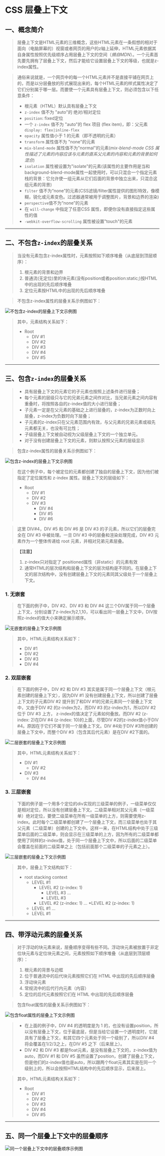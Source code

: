 # CSS 层叠上下文

## 一、概念简介
> 层叠上下文是HTML元素的三维概念，这些HTML元素在一条假想的相对于面向（电脑屏幕的）视窗或者网页的用户的z轴上延伸，HTML元素依据其自身属性按照优先级顺序占用层叠上下文的空间（*摘自MDN*）。一个元素首先要先拥有了层叠上下文，然后才能给它设置层叠上下文的等级，也就是z-index属性。

> 通俗来说就是，一个网页中的每一个HTML元素并不是直接平铺在网页上的，而是以分层叠放的形式展现出来的，每个HTML元素的样式属性决定了它们分别属于哪一层。而要使一个元素具有层叠上下文，则必须包含以下任意条件：
> * 根元素（HTML）默认具有层叠上下文
> * `z-index` 值不为 "auto"的 绝对/相对定位
> * `position`: fixed定位
> * 一个 `z-index` 值不为 "auto"的 flex 项目 (flex item)，即：父元素 `display: flex|inline-flex`
> * `opacity` 属性值小于 1 的元素（即不透明的元素）
> * `transform` 属性值不为 "none"的元素
> * `mix-blend-mode` 属性值不为"normal"的元素(*mix-blend-mode CSS 属性描述了元素的内容应该与元素的直系父元素的内容和元素的背景如何混合*)
> * `isolation` 属性被设置为"isolate"的元素(该属性的主要作用是当和background-blend-mode属性一起使用时，可以只混合一个指定元素栈的背景：它允许使一组元素从它们后面的背景中独立出来，只混合这组元素的背景)
> * `filter` 值不为“none”的元素(CSS滤镜/filter属性提供的图形特效，像模糊，锐化或元素变色。过滤器通常被用于调整图片，背景和边界的渲染)
> * `perspective`值不为“none”的元素
> * 在 `will-change` 中指定了任意CSS 属性，即便你没有直接指定这些属性的值
> * `-webkit-overflow-scrolling` 属性被设置"touch"的元素

-----

## 二、不包含`z-index`的层叠关系
> 当没有元素包含z-index属性时，元素按照如下顺序堆叠（从底层到顶层顺序）：
> 1. 根元素的背景和边界
> 2. 普通流(无定位)里的块元素(没有position或者position:static;)按HTML中的出现的先后顺序堆叠
> 3. 定位元素按HTML中的出现的先后顺序堆叠

> 不包含z-index属性的层叠关系示例图如下：

![不包含`z-index`的层叠上下文示例图](./images/no-z-index.png)

> 其中，元素结构关系如下：
> * Root
>   * DIV #1
>   * DIV #2
>   * DIV #3
>   * DIV #4
>   * DIV #5

-----

## 三、包含`z-index`的层叠关系
> * 具有层叠上下文的元素它的子元素也按照上述条件进行层叠；
> * 每个元素的层级只与它的兄弟元素之间作对比，当兄弟元素之间内容有重叠时，将按照各自的z-index值的大小进行层叠；
> * 子元素一定是在父元素的基础之上进行层叠的，z-index为正数时向上层叠，z-index为负数时向下层叠；
> * 子元素的z-index只在父元素范围内有效，与父元素的兄弟元素或祖先元素都无关，也没有可比性；
> * 子级层叠上下文被自动视为父级层叠上下文的一个独立单元。
> * 对于没有创建层叠上下文的元素，则默认按照父元素的层级显示

> 包含z-index属性的层叠关系示例图如下：

![包含`z-index`的层叠上下文示例图](./images/stacking-context.png)

> 在这个例子中，每个被定位的元素都创建了独自的层叠上下文，因为他们被指定了定位属性和 z-index 属性。层叠上下文的层级如下：
> * Root
>   * DIV #1
>   * DIV #2
>   * DIV #3
>       * DIV #4
>       * DIV #5
>       * DIV #6

> 这里 DIV#4，DIV #5 和 DIV #6 是 DIV #3 的子元素，所以它们的层叠完全在 DIV #3 中被处理。一旦 DIV #3 中的层叠和渲染处理完成，DIV #3 元素作为一个整体传递给 root 元素，并相对兄弟元素层叠。

> **【注意】** 
> 1. z-index只对指定了 positioned属性（非static）的元素有效
> 2. 通常HTML的层次结构和层叠上下文的层次结构是不同的。在层叠上下文的层次结构中，没有创建层叠上下文的元素同其父级处于一个层叠上下文。

### 1. 无嵌套
> 在下面的例子中，DIV #2、DIV #3 和 DIV #4 这三个DIV属于同一个层叠上下文，分别设置了z-index为2,1,10，可以看出同一层叠上下文中，DIV按照z-index的值大小来确定展示顺序。

![无嵌套的层叠上下文示例图](./images/no-qiantao-z-index.png)

> 其中，HTML元素结构关系如下：
> * DIV #1
> * DIV #2
> * DIV #3
> * DIV #4

### 2. 双层嵌套
> 在下面的例子中，DIV #2 和 DIV #3 其实是属于同一个层叠上下文（根元素创建的层叠上下文），因为DIV #1 没有创建层叠上下文，所以创建了层叠上下文的子元素DIV #2 提升到了和DIV #1的兄弟元素同一个层叠上下文中，又由于DIV #2 的z-index为2，而DIV #3 的z-index为1，所以DIV #2 位于 DIV #3 上方， z-index的值决定了元素如何叠放。而DIV #2 (z-index: 2)在DIV #4 (z-index: 10)的上面，尽管DIV #2的z-index值小于DIV #4。原因在于它们不属于同一个层叠上下文。DIV #4处于DIV #3所创建的层叠上下文中，而整个DIV #3（包含其后代元素）是在DIV #2下面的。

![二层嵌套的层叠上下文示例图](./images/qiantao-z-index.png)

> 其中，HTML元素结构关系如下：
> * DIV #1
>   * DIV #2
> * DIV #3
>   * DIV #4

### 3. 三层嵌套
> 下面的例子是一个用多个定位的div实现的三级菜单的例子，一级菜单仅仅是相对定位，所以没有创建层叠上下文。二级菜单相对其父元素（一级菜单）绝对定位，要使二级菜单在所有一级菜单的上方，则需要使用z-index。此时每个二级菜单都创建了一个层叠上下文，而三级菜单也处于其父元素（二级菜单）创建的上下文中。这样一来，在HTML结构中处于三级菜单后面的二级菜单，则会显示在三级菜单的上方，因为所有的二级菜单都使用了同样的z-index值，处于同一个层叠上下文中，所以后面的二级菜单会覆盖在前面的二级菜单之上（包括前面那个二级菜单的子元素之上）。

![三层嵌套的层叠上下文示例图](./images/qiantao-3-z-index.png)
> 其中，层叠上下文结构如下：
> * root stacking context
>   * LEVEL #1
>       * LEVEL #2 (z-index: 1)
>           * LEVEL #3
>           ...
>           * LEVEL #3
>       * LEVEL #2 (z-index: 1)
>        ...
>       *LEVEL #2 (z-index: 1)
>   * LEVEL #1
>   ...
>   * LEVEL #1

-----

## 四、带浮动元素的层叠关系
> 对于浮动的块元素来说，层叠顺序变得有些不同。浮动块元素被放置于非定位块元素与定位块元素之间，元素按照如下顺序堆叠（从底层到顶层顺序）：
> 1. 根元素的背景与边框
> 2. 位于普通流中的后代块元素按照它们在 HTML 中出现的先后顺序层叠
> 3. 浮动块元素
> 4. 常规流中的后代行内元素（内容）
> 5. 定位的后代元素按照它们在 HTML 中出现的先后顺序层叠

> 包含float属性的层叠关系示例图如下：

![包含float属性的层叠上下文示例图](./images/float-context.png)

> * 在上面的例子中，DIV #4 的透明度是为 1 的，也没有设置position，所以没有层叠上下文，位于最底层，但是当给它设置一个透明度时，它就具有了层叠上下文，和其它四个元素处于同一个级别了，所以DIV #4 将会覆盖在1/2/3之上，在DIV #5 之下（后来居上）。
> * DIV #2 和 DIV #3 都是float元素，是没有层叠上下文的，z-index值为auto，而DIV #1 和 DIV #5 虽然设置了position，创建了层叠上下文，但是他们的z-index值也是auto，所以跟两个float元素其实是在同一个级别上的，所以会按照HTML结构中的先后顺序显示，后来居上。

> 其中，HTML元素结构关系如下：
> * Root
>   * DIV #1
>   * DIV #2
>   * DIV #3
>   * DIV #4
>   * DIV #5

-----

## 五、同一个层叠上下文中的层叠顺序
![同一个层叠上下文中的层叠顺序示例图](./images/order.png)
